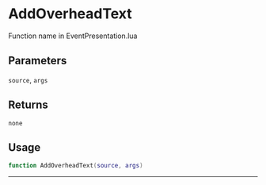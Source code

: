 # AddOverheadText
Function name in EventPresentation.lua
## Parameters
`source`, `args`
## Returns
`none`
## Usage
```lua
function AddOverheadText(source, args)
```
---
